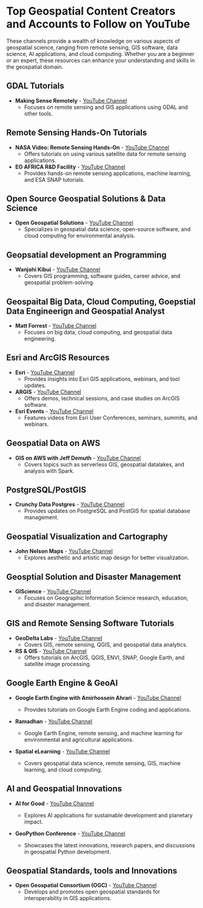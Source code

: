 # Top Geospatial Content Creators and Accounts to Follow on YouTube
These channels provide a wealth of knowledge on various aspects of geospatial science, ranging from remote sensing, GIS software, data science, AI applications, and cloud computing. Whether you are a beginner or an expert, these resources can enhance your understanding and skills in the geospatial domain.


## GDAL Tutorials
- **Making Sense Remotely** - [YouTube Channel](https://www.youtube.com/@makingsenseremotely6207/)
  - Focuses on remote sensing and GIS applications using GDAL and other tools.

## Remote Sensing Hands-On Tutorials
- **NASA Video: Remote Sensing Hands-On** - [YouTube Channel](https://www.youtube.com/@NASAgovVideo)
  - Offers tutorials on using various satellite data for remote sensing applications.
- **EO AFRICA R&D Facility** - [YouTube Channel](https://www.youtube.com/@eoafricardfacility3607)
  - Provides hands-on remote sensing applications, machine learning, and ESA SNAP tutorials.

## Open Source Geospatial Solutions & Data Science
- **Open Geospatial Solutions** - [YouTube Channel](https://www.youtube.com/@giswqs)
  - Specializes in geospatial data science, open-source software, and cloud computing for environmental analysis.

## Geopsatial development an Programming
- **Wanjohi Kibui** - [YouTube Channel](https://www.youtube.com/@WanjohiKibui)
  - Covers GIS programming, software guides, career advice, and geospatial problem-solving.

## Geospaital Big Data, Cloud Computing, Goepstial Data Engineerign and Geospatial Analyst
- **Matt Forrest** - [YouTube Channel](https://www.youtube.com/@MattForrest)
  - Focuses on big data, cloud computing, and geospatial data engineering.

## Esri and ArcGIS Resources
- **Esri** - [YouTube Channel](https://www.youtube.com/@esrimaps)
  - Provides insights into Esri GIS applications, webinars, and tool updates.
- **ARGIS** - [YouTube Channel](https://www.youtube.com/@esri_arcgis)
  - Offers demos, technical sessions, and case studies on ArcGIS software.
- **Esri Events** - [YouTube Channel](https://www.youtube.com/@EsriEvents)
  - Features videos from Esri User Conferences, seminars, summits, and webinars.

## Geospatial Data on AWS 
- **GIS on AWS with Jeff Demuth** - [YouTube Channel](https://www.youtube.com/@GISonAWSwithJeffDemuth-py6et)
  - Covers topics such as serverless GIS, geospatial datalakes, and analysis with Spark.

## PostgreSQL/PostGIS
- **Crunchy Data Postgres** - [YouTube Channel](https://www.youtube.com/@CrunchyDataPostgres)
  - Provides updates on PostgreSQL and PostGIS for spatial database management.

## Geospatial Visualization and Cartography
- **John Nelson Maps** - [YouTube Channel](https://www.youtube.com/@JohnNelsonMaps)
  - Explores aesthetic and artistic map design for better visualization.

## Geosptial Solution and Disaster Management  
- **GIScience** - [YouTube Channel](https://www.youtube.com/@GIScienceRIT/shorts)
  - Focuses on Geographic Information Science research, education, and disaster management.

## GIS and Remote Sensing Software Tutorials
- **GeoDelta Labs** - [YouTube Channel](https://www.youtube.com/@geodeltalabs)
  - Covers GIS, remote sensing, QGIS, and geospatial data analytics.
- **RS & GIS** - [YouTube Channel](https://www.youtube.com/@rsgis6997/playlists)
  - Offers tutorials on ArcGIS, QGIS, ENVI, SNAP, Google Earth, and satellite image processing.

## Google Earth Engine & GeoAI
- **Google Earth Engine with Amirhossein Ahrari** - [YouTube Channel](https://www.youtube.com/@amirhosseinahrarigee)
  - Provides tutorials on Google Earth Engine coding and applications.

- **Ramadhan** - [YouTube Channel](https://www.youtube.com/@ramiqcom)
  - Google Earth Engine, remote sensing, and machine learning for environmental and agricultural applications.

- **Spatial eLearning** - [YouTube Channel](https://www.youtube.com/@spatialelearning)
  - Covers geospatial data science, remote sensing, GIS, machine learning, and cloud computing.

## AI and Geospatial Innovations
- **AI for Good** - [YouTube Channel](https://www.youtube.com/@AIforGood)
  - Explores AI applications for sustainable development and planetary impact.

- **GeoPython Conference** - [YouTube Channel](https://www.youtube.com/@GeoPython)
  - Showcases the latest innovations, research papers, and discussions in geospatial Python development.

## Geospatial Standards, tools and Innovations
- **Open Geospatial Consortium (OGC)** - [YouTube Channel](https://www.youtube.com/@opengeospatial)
  - Develops and promotes open geospatial standards for interoperability in GIS applications.



